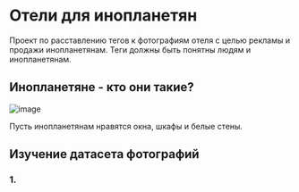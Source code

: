 # Отели для инопланетян
Проект по расставлению тегов к фотографиям отеля с целью рекламы и продажи инопланетянам. Теги должны быть понятны людям и инопланетянам.

## Инопланетяне - кто они такие?
![image](https://github.com/EnderPortman/sirius_tink_ml/assets/103992395/68dd9c0d-e7ac-422a-9059-b0230eff0569)

Пусть инопланетянам нравятся окна, шкафы и белые стены.

## Изучение датасета фотографий
### 1. 

   
